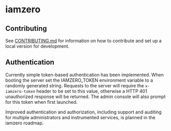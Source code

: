 # iamzero

## Contributing

See [CONTRIBUTING.md](./CONTRIBUTING.md) for information on how to contribute and set up a local version for development.

## Authentication

Currently simple token-based authentication has been implemented. When booting the server set the IAMZERO_TOKEN environment variable to a randomly generated string. Requests to the server will require the `x-iamzero-token` header to be set to this value, otherwise a HTTP 401 unauthorized response will be returned. The admin console will also prompt for this token when first launched.

Improved authentication and authorization, including support and auditing for multiple administrators and instrumented services, is planned in the iamzero roadmap.
